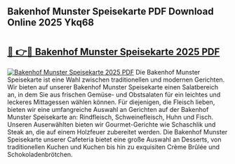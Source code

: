 ## Bakenhof Munster Speisekarte PDF Download Online 2025 Ykq68

# <h2><a href="http://gccutt3.nevu.top/?p=Bakenhof+Munster+Speisekarte">🔗 👉🔴 Bakenhof Munster Speisekarte 2025 PDF</a></h2>

[![Bakenhof Munster Speisekarte 2025 PDF](https://i.imgur.com/dBaPXMq.png)](http://gccutt3.nevu.top/?p=Bakenhof+Munster+Speisekarte)
Die Bakenhof Munster Speisekarte ist eine Wahl zwischen traditionellen und modernen Gerichten. Wir bieten auf unserer Bakenhof Munster Speisekarte einen Salatbereich an, in dem Sie aus frischen Gemüse- und Obstsalaten für ein leichtes und leckeres Mittagessen wählen können. Für diejenigen, die Fleisch lieben, bieten wir eine umfangreiche Auswahl an Gerichten auf der Bakenhof Munster Speisekarte an: Rindfleisch, Schweinefleisch, Huhn und Fisch. Unseren Auserwählten bieten wir Gourmet-Gerichte wie Schaschlik und Steak an, die auf einem Holzfeuer zubereitet werden. Die Bakenhof Munster Speisekarte unserer Cafeteria bietet eine große Auswahl an Desserts, von traditionellen Kuchen und Kuchen bis hin zu exquisiten Crème Brûlée und Schokoladenbrötchen.
